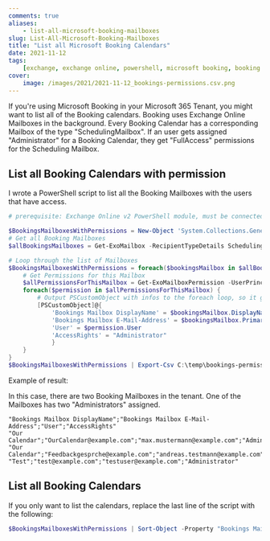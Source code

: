 ```yaml
---
comments: true
aliases:
    - list-all-microsoft-booking-mailboxes
slug: List-All-Microsoft-Booking-Mailboxes
title: "List all Microsoft Booking Calendars"
date: 2021-11-12
tags:
    [exchange, exchange online, powershell, microsoft booking, booking calendar]
cover:
    image: /images/2021/2021-11-12_bookings-permissions.csv.png
---
```


If you're using Microsoft Booking in your Microsoft 365 Tenant, you might want to list all of the Booking calendars. Booking uses Exchange Online Mailboxes in the background. Every Booking Calendar has a corresponding Mailbox of the type "SchedulingMailbox". If an user gets assigned "Administrator" for a Booking Calendar, they get "FullAccess" permissions for the Scheduling Mailbox.

## List all Booking Calendars with permission

I wrote a PowerShell script to list all the Booking Mailboxes with the users that have access.

```powershell
# prerequisite: Exchange Online v2 PowerShell module, must be connected to the service

$BookingsMailboxesWithPermissions = New-Object 'System.Collections.Generic.List[System.Object]'
# Get all Booking Mailboxes
$allBookingsMailboxes = Get-ExoMailbox -RecipientTypeDetails SchedulingMailbox -ResultSize:Unlimited

# Loop through the list of Mailboxes
$BookingsMailboxesWithPermissions = foreach($bookingsMailbox in $allBookingsMailboxes) {
    # Get Permissions for this Mailbox
    $allPermissionsForThisMailbox = Get-ExoMailboxPermission -UserPrincipalName $bookingsMailbox.UserPrincipalName -ResultSize:Unlimited | Where-Object {($_.User -like '*@*') -and ($_.AccessRights -eq "FullAccess")}
    foreach($permission in $allPermissionsForThisMailbox) {
        # Output PSCustomObject with infos to the foreach loop, so it gets saved into $BookingsMailboxesWithPermissions
        [PSCustomObject]@{
            'Bookings Mailbox DisplayName' = $bookingsMailbox.DisplayName
            'Bookings Mailbox E-Mail-Address' = $bookingsMailbox.PrimarySmtpAddress
            'User' = $permission.User
            'AccessRights' = "Administrator"
            }
    }
}
$BookingsMailboxesWithPermissions | Export-Csv C:\temp\bookings-permissions.csv -Encoding utf8 -Delimiter ";" -NoTypeInformation
```

Example of result:

In this case, there are two Booking Mailboxes in the tenant. One of the Mailboxes has two "Administrators" assigned.

```csv
"Bookings Mailbox DisplayName";"Bookings Mailbox E-Mail-Address";"User";"AccessRights"
"Our Calendar";"OurCalendar@example.com";"max.mustermann@example.com";"Administrator"
"Our Calendar";"Feedbackgesprche@example.com";"andreas.testmann@example.com";"Administrator"
"Test";"test@example.com";"testuser@example.com";"Administrator"
```

## List all Booking Calendars

If you only want to list the calendars, replace the last line of the script with the following:

```powershell
$BookingsMailboxesWithPermissions | Sort-Object -Property "Bookings Mailbox E-Mail-Address" -Unique | Export-Csv C:\temp\bookings-permissions.csv -Encoding utf8 -Delimiter ";" -NoTypeInformation
```
